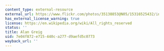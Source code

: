 ```yaml
---
content_type: external-resource
external_url: https://www.flickr.com/photos/35130853@N05/15316525432/in/album-72157647849872066/
has_external_license_warning: true
license: https://en.wikipedia.org/wiki/All_rights_reserved
status: ''
title: Alan Greig
uid: 7e04f872-e715-440c-a277-d9aefd5c0773
wayback_url: ''
---
```

